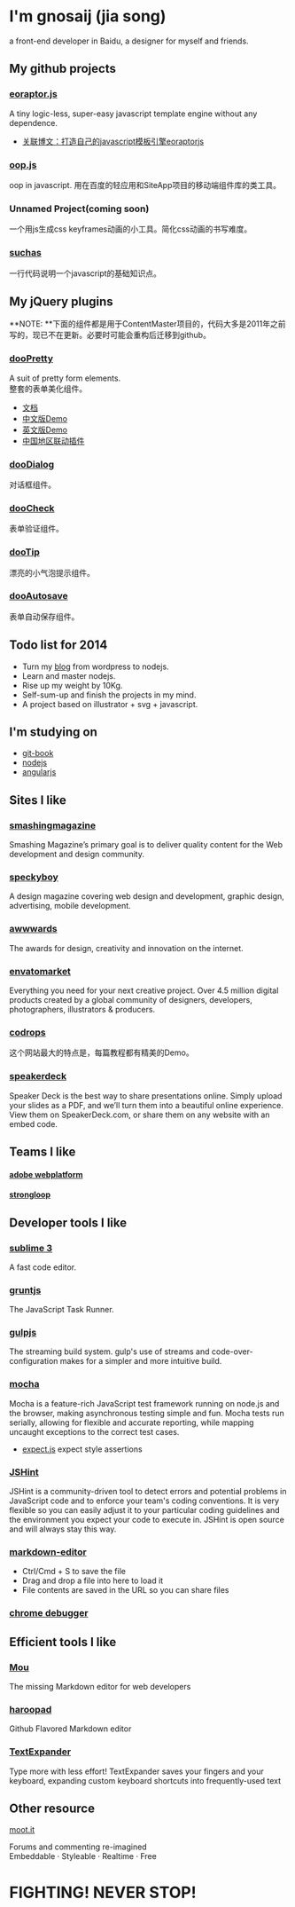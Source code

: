 # I'm gnosaij (jia song)

a front-end developer in Baidu, a designer for myself and friends.

## My github projects

### [eoraptor.js](http://jias.github.io/eoraptor.js/)

A tiny logic-less, super-easy javascript template engine without any dependence.

* [关联博文：打造自己的javascript模板引擎eoraptorjs](http://www.joy-studio.com/javascript/my-eoraptorjs-template-engine-in-javascript.html)

### [oop.js](http://jias.github.io/oop.js/)

oop in javascript. 用在百度的轻应用和SiteApp项目的移动端组件库的类工具。

### Unnamed Project(coming soon)

一个用js生成css keyframes动画的小工具。简化css动画的书写难度。

### [suchas](http://jias.github.io/suchas/)

一行代码说明一个javascript的基础知识点。


## My jQuery plugins

**NOTE: **下面的组件都是用于ContentMaster项目的，代码大多是2011年之前写的，现已不在更新。必要时可能会重构后迁移到github。

### [dooPretty](http://joy-studio.com/demo/temp/dooPretty/doc/doopretty_doc.html)

A suit of pretty form elements.   
整套的表单美化组件。

* [文档](http://joy-studio.com/demo/temp/dooPretty/doc/doopretty_doc.html)
* [中文版Demo](http://joy-studio.com/demo/temp/dooPretty/demo-all-UI/demo.html)
* [英文版Demo](http://joy-studio.com/demo/temp/dooPretty/demo-all-UI2/demo.html)
* [中国地区联动插件](http://joy-studio.com/demo/temp/dooPretty/demo-location/demo_associated_select.html)

### [dooDialog](http://joy-studio.com/demo/temp/dooDialog/doc-and-demo/doc-and-demo.html)

对话框组件。

### [dooCheck](http://joy-studio.com/demo/temp/dooCheck/doc/doc.html)

表单验证组件。

### [dooTip](http://joy-studio.com/demo/temp/dooTip/doc-and-demo/doc-and-demo.html)

漂亮的小气泡提示组件。

### [dooAutosave](http://joy-studio.com/demo/temp/dooAutosave/doc-and-demo/doc-and-demo.html)

表单自动保存组件。


## Todo list for 2014

* Turn my [blog](http://joy-studio.com) from wordpress to nodejs.
* Learn and master nodejs.
* Rise up my weight by 10Kg.
* Self-sum-up and finish the projects in my mind.
* A project based on illustrator + svg + javascript.

## I'm studying on

* [git-book](http://git-scm.com/book/zh)
* [nodejs](http://nodejs.org/)
* [angularjs](http://angularjs.org/)

## Sites I like

### [smashingmagazine](http://www.smashingmagazine.com/)

Smashing Magazine’s primary goal is to deliver quality content for the Web development and design community. 

### [speckyboy](http://speckyboy.com/)

A design magazine covering web design and development, graphic design, advertising, mobile development.

### [awwwards](http://www.awwwards.com)

The awards for design, creativity and innovation on the internet.

### [envatomarket](http://envatomarketplaces.com/)

Everything you need for your next creative project.
Over 4.5 million digital products created by a global community of designers, developers, photographers, illustrators & producers.

### [codrops](http://tympanus.net/codrops/)

这个网站最大的特点是，每篇教程都有精美的Demo。

### [speakerdeck](https://speakerdeck.com/)

Speaker Deck is the best way to share presentations online. Simply upload your slides as a PDF, and we’ll turn them into a beautiful online experience. View them on SpeakerDeck.com, or share them on any website with an embed code.

## Teams I like

#### [adobe webplatform](http://blogs.adobe.com/webplatform/)

#### [strongloop](http://strongloop.com/)

## Developer tools I like

### [sublime 3](https://sublime.wbond.net/installation#st3)

A fast code editor.

### [gruntjs](http://gruntjs.com/)

The JavaScript Task Runner.

### [gulpjs](http://gulpjs.com/)

The streaming build system. gulp's use of streams and code-over-configuration makes for a simpler and more intuitive build.

### [mocha](http://visionmedia.github.io/mocha/)

Mocha is a feature-rich JavaScript test framework running on node.js and the browser, making asynchronous testing simple and fun. Mocha tests run serially, allowing for flexible and accurate reporting, while mapping uncaught exceptions to the correct test cases.

* [expect.js](https://github.com/LearnBoost/expect.js) expect style assertions

### [JSHint](http://jshint.com/)

JSHint is a community-driven tool to detect errors and potential problems in JavaScript code and to enforce your team's coding conventions. It is very flexible so you can easily adjust it to your particular coding guidelines and the environment you expect your code to execute in. JSHint is open source and will always stay this way.

### [markdown-editor](http://jbt.github.io/markdown-editor)

 * Ctrl/Cmd + S to save the file
 * Drag and drop a file into here to load it
 * File contents are saved in the URL so you can share files

### [chrome debugger](https://developers.google.com/chrome-developer-tools/docs/javascript-debugging?csw=1)

## Efficient tools I like

### [Mou](http://mouapp.com/)

The missing Markdown editor for web developers

### [haroopad](http://pad.haroopress.com/)

Github Flavored Markdown editor

### [TextExpander](https://smilesoftware.com/TextExpander/index.html)

Type more with less effort! TextExpander saves your fingers and your keyboard, expanding custom keyboard shortcuts into frequently-used text


## Other resource

[moot.it](https://moot.it/) 

Forums and commenting re-imagined  
Embeddable · Styleable · Realtime · Free


# FIGHTING! NEVER STOP!
